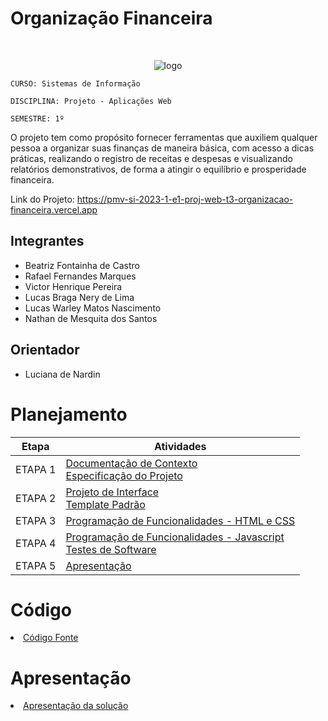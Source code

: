 # Organização Financeira
<br>
<div align="center"> 
  
![logo](https://github.com/ICEI-PUC-Minas-PMV-SI/pmv-si-2023-1-e1-proj-web-t3-organizacao_financeira/assets/128002460/54ebdfdb-e738-4635-85a3-d6a0314392f3)
  
</div>

`CURSO: Sistemas de Informação`

`DISCIPLINA: Projeto - Aplicações Web`

`SEMESTRE: 1º`

O projeto tem como propósito fornecer ferramentas que auxiliem qualquer pessoa a organizar suas finanças de maneira básica, com acesso a dicas práticas, realizando o registro de receitas e despesas e visualizando relatórios demonstrativos, de forma a atingir o equilíbrio e prosperidade financeira.

Link do Projeto: https://pmv-si-2023-1-e1-proj-web-t3-organizacao-financeira.vercel.app

## Integrantes

* Beatriz Fontainha de Castro
* Rafael Fernandes Marques
* Victor Henrique Pereira
* Lucas Braga Nery de Lima 
* Lucas Warley Matos Nascimento
* Nathan de Mesquita dos Santos

## Orientador

* Luciana de Nardin

# Planejamento

| Etapa         | Atividades |
|  :----:   | ----------- |
| ETAPA 1         |[Documentação de Contexto](docs/context.md) <br> [Especificação do Projeto](docs/especification.md) |
| ETAPA 2         |[Projeto de Interface](docs/interface.md) <br> [Template Padrão](docs/template.md) |
| ETAPA 3         |[Programação de Funcionalidades - HTML e CSS](docs/development.md) |
| ETAPA 4        |[Programação de Funcionalidades - Javascript](docs/development.md) <br> [Testes de Software ](docs/tests.md) |
| ETAPA 5         | [Apresentação](presentation/README.md) |

# Código

<li><a href="src/README.md"> Código Fonte</a></li>

# Apresentação

<li><a href="presentation/README.md"> Apresentação da solução</a></li>
